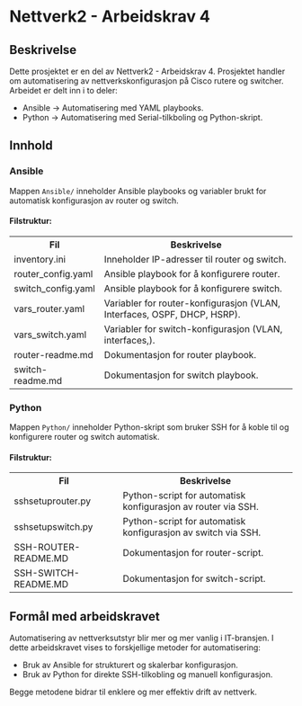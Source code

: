 <h1>Nettverk2 - Arbeidskrav 4</h1>

<h2>Beskrivelse</h2>
<p>Dette prosjektet er en del av Nettverk2 - Arbeidskrav 4. Prosjektet handler om automatisering av nettverkskonfigurasjon på Cisco rutere og switcher. Arbeidet er delt inn i to deler:</p>
<ul>
  <li>Ansible → Automatisering med YAML playbooks.</li>
  <li>Python → Automatisering med Serial-tilkboling og Python-skript.</li>
</ul>

<h2>Innhold</h2>

<h3>Ansible</h3>
<p>Mappen <code>Ansible/</code> inneholder Ansible playbooks og variabler brukt for automatisk konfigurasjon av router og switch.</p>

<h4>Filstruktur:</h4>
<table>
  <tr><th>Fil</th><th>Beskrivelse</th></tr>
  <tr><td>inventory.ini</td><td>Inneholder IP-adresser til router og switch.</td></tr>
  <tr><td>router_config.yaml</td><td>Ansible playbook for å konfigurere router.</td></tr>
  <tr><td>switch_config.yaml</td><td>Ansible playbook for å konfigurere switch.</td></tr>
  <tr><td>vars_router.yaml</td><td>Variabler for router-konfigurasjon (VLAN, Interfaces, OSPF, DHCP, HSRP).</td></tr>
  <tr><td>vars_switch.yaml</td><td>Variabler for switch-konfigurasjon (VLAN, interfaces,).</td></tr>
  <tr><td>router-readme.md</td><td>Dokumentasjon for router playbook.</td></tr>
  <tr><td>switch-readme.md</td><td>Dokumentasjon for switch playbook.</td></tr>
</table>

<h3>Python</h3>
<p>Mappen <code>Python/</code> inneholder Python-skript som bruker SSH for å koble til og konfigurere router og switch automatisk.</p>

<h4>Filstruktur:</h4>
<table>
  <tr><th>Fil</th><th>Beskrivelse</th></tr>
  <tr><td>sshsetuprouter.py</td><td>Python-script for automatisk konfigurasjon av router via SSH.</td></tr>
  <tr><td>sshsetupswitch.py</td><td>Python-script for automatisk konfigurasjon av switch via SSH.</td></tr>
  <tr><td>SSH-ROUTER-README.MD</td><td>Dokumentasjon for router-script.</td></tr>
  <tr><td>SSH-SWITCH-README.MD</td><td>Dokumentasjon for switch-script.</td></tr>
</table>

<h2>Formål med arbeidskravet</h2>
<p>Automatisering av nettverksutstyr blir mer og mer vanlig i IT-bransjen. I dette arbeidskravet vises to forskjellige metoder for automatisering:</p>
<ul>
  <li>Bruk av Ansible for strukturert og skalerbar konfigurasjon.</li>
  <li>Bruk av Python for direkte SSH-tilkobling og manuell konfigurasjon.</li>
</ul>

<p>Begge metodene bidrar til enklere og mer effektiv drift av nettverk.</p>
